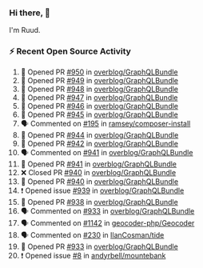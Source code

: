 ### Hi there, 👋

I'm Ruud.
 
### :zap: Recent Open Source Activity

<!--START_SECTION:activity-->
1. 💪 Opened PR [#950](https://github.com/overblog/GraphQLBundle/pull/950) in [overblog/GraphQLBundle](https://github.com/overblog/GraphQLBundle)
2. 💪 Opened PR [#949](https://github.com/overblog/GraphQLBundle/pull/949) in [overblog/GraphQLBundle](https://github.com/overblog/GraphQLBundle)
3. 💪 Opened PR [#948](https://github.com/overblog/GraphQLBundle/pull/948) in [overblog/GraphQLBundle](https://github.com/overblog/GraphQLBundle)
4. 💪 Opened PR [#947](https://github.com/overblog/GraphQLBundle/pull/947) in [overblog/GraphQLBundle](https://github.com/overblog/GraphQLBundle)
5. 💪 Opened PR [#946](https://github.com/overblog/GraphQLBundle/pull/946) in [overblog/GraphQLBundle](https://github.com/overblog/GraphQLBundle)
6. 💪 Opened PR [#945](https://github.com/overblog/GraphQLBundle/pull/945) in [overblog/GraphQLBundle](https://github.com/overblog/GraphQLBundle)
7. 🗣 Commented on [#195](https://github.com/ramsey/composer-install/issues/195) in [ramsey/composer-install](https://github.com/ramsey/composer-install)
8. 💪 Opened PR [#944](https://github.com/overblog/GraphQLBundle/pull/944) in [overblog/GraphQLBundle](https://github.com/overblog/GraphQLBundle)
9. 💪 Opened PR [#942](https://github.com/overblog/GraphQLBundle/pull/942) in [overblog/GraphQLBundle](https://github.com/overblog/GraphQLBundle)
10. 🗣 Commented on [#941](https://github.com/overblog/GraphQLBundle/issues/941) in [overblog/GraphQLBundle](https://github.com/overblog/GraphQLBundle)
11. 💪 Opened PR [#941](https://github.com/overblog/GraphQLBundle/pull/941) in [overblog/GraphQLBundle](https://github.com/overblog/GraphQLBundle)
12. ❌ Closed PR [#940](https://github.com/overblog/GraphQLBundle/pull/940) in [overblog/GraphQLBundle](https://github.com/overblog/GraphQLBundle)
13. 💪 Opened PR [#940](https://github.com/overblog/GraphQLBundle/pull/940) in [overblog/GraphQLBundle](https://github.com/overblog/GraphQLBundle)
14. ❗️ Opened issue [#939](https://github.com/overblog/GraphQLBundle/issues/939) in [overblog/GraphQLBundle](https://github.com/overblog/GraphQLBundle)
15. 💪 Opened PR [#938](https://github.com/overblog/GraphQLBundle/pull/938) in [overblog/GraphQLBundle](https://github.com/overblog/GraphQLBundle)
16. 🗣 Commented on [#933](https://github.com/overblog/GraphQLBundle/issues/933) in [overblog/GraphQLBundle](https://github.com/overblog/GraphQLBundle)
17. 🗣 Commented on [#1142](https://github.com/geocoder-php/Geocoder/issues/1142) in [geocoder-php/Geocoder](https://github.com/geocoder-php/Geocoder)
18. 🗣 Commented on [#230](https://github.com/IlanCosman/tide/issues/230) in [IlanCosman/tide](https://github.com/IlanCosman/tide)
19. 💪 Opened PR [#933](https://github.com/overblog/GraphQLBundle/pull/933) in [overblog/GraphQLBundle](https://github.com/overblog/GraphQLBundle)
20. ❗️ Opened issue [#8](https://github.com/andyrbell/mountebank/issues/8) in [andyrbell/mountebank](https://github.com/andyrbell/mountebank)
<!--END_SECTION:activity-->
